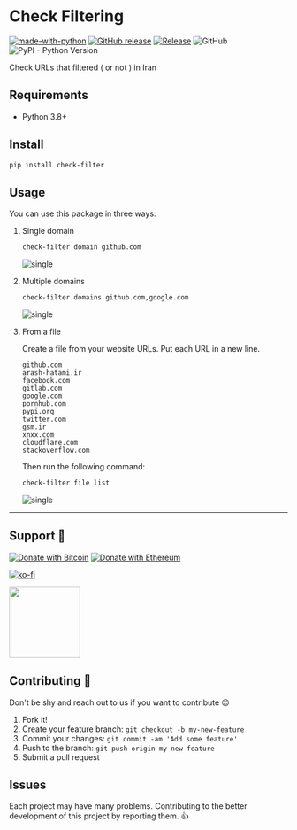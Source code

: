 # Check Filtering

[![made-with-python](https://img.shields.io/badge/Made%20with-Python-1f425f.svg)](https://www.python.org/) [![GitHub release](https://img.shields.io/github/release/hatamiarash7/CheckFiltering.svg)](https://GitHub.com/hatamiarash7/CheckFiltering/releases/) [![Release](https://github.com/hatamiarash7/CheckFiltering/actions/workflows/release.yml/badge.svg)](https://github.com/hatamiarash7/CheckFiltering/actions/workflows/release.yml) ![GitHub](https://img.shields.io/github/license/hatamiarash7/jira-asset-manager) ![PyPI - Python Version](https://img.shields.io/pypi/pyversions/check-filter?label=Supported%20versions)

Check URLs that filtered ( or not ) in Iran

## Requirements

- Python 3.8+

## Install

```bash
pip install check-filter
```

## Usage

You can use this package in three ways:

1. Single domain

   ```bash
   check-filter domain github.com
   ```

   ![single](.github/single.png)

2. Multiple domains

   ```bash
   check-filter domains github.com,google.com
   ```

   ![single](.github/multiple.png)

3. From a file

   Create a file from your website URLs. Put each URL in a new line.

    ```text
    github.com
    arash-hatami.ir
    facebook.com
    gitlab.com
    google.com
    pornhub.com
    pypi.org
    twitter.com
    gsm.ir
    xnxx.com
    cloudflare.com
    stackoverflow.com
    ```

    Then run the following command:

    ```bash
    check-filter file list
    ```

    ![single](.github/file.png)

---

## Support 💛

[![Donate with Bitcoin](https://en.cryptobadges.io/badge/micro/bc1qmmh6vt366yzjt3grjxjjqynrrxs3frun8gnxrz)](https://en.cryptobadges.io/donate/bc1qmmh6vt366yzjt3grjxjjqynrrxs3frun8gnxrz) [![Donate with Ethereum](https://en.cryptobadges.io/badge/micro/0x0831bD72Ea8904B38Be9D6185Da2f930d6078094)](https://en.cryptobadges.io/donate/0x0831bD72Ea8904B38Be9D6185Da2f930d6078094)

[![ko-fi](https://www.ko-fi.com/img/githubbutton_sm.svg)](https://ko-fi.com/D1D1WGU9)

<div><a href="https://payping.ir/@hatamiarash7"><img src="https://cdn.payping.ir/statics/Payping-logo/Trust/blue.svg" height="128" width="128"></a></div>

## Contributing 🤝

Don't be shy and reach out to us if you want to contribute 😉

1. Fork it!
2. Create your feature branch: `git checkout -b my-new-feature`
3. Commit your changes: `git commit -am 'Add some feature'`
4. Push to the branch: `git push origin my-new-feature`
5. Submit a pull request

## Issues

Each project may have many problems. Contributing to the better development of this project by reporting them. 👍
